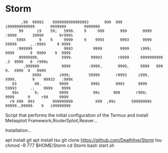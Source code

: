 # Storm

           ,99  99993    9999999999999993       999  999       i999999999999       9999999        9999999     
          99      i9    59;   5999.    9     999       999       9999    :9999       39999       9r999S       
         599X      9    9     9999     9    9993       9993      9999    59999      ,.:999S     9 9999        
         :999999              9993         9999        9999     i999;    9999       9  9999    9  9999        
          99999999,          X999.        99993       r9999     9999999999         .3  9999   9  r999s        
            ,999999          9999        :9999,       9999,     9999   999         9.  X999  9   9999         
                X99X        i999;        59999       r9993     i999,   X999.       9    99933   :999X         
       93        99.        9999          999S       9993      9999    59993      .;    9999    9999          
       99s       9;         9999           99s      999       r999;     9999      9     r99     9999          
      r9 X99  993        999999999          X99  ,99s       59999999X    99999.,99999.   9   i99999999  

Script that performs the initial configuration of the Termux and install Metasploit Framework,RouterSploit,Reaver...

Installation...

apt install git
apt install tsu
git clone https://github.com/Deathlive/Storm
tsu
chmod -R 777 $HOME/Storm
cd Storm
bash start.sh
